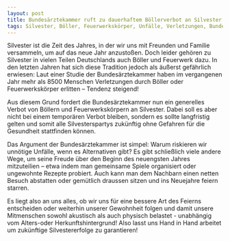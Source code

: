 ```yaml
---
layout: post
title: Bundesärztekammer ruft zu dauerhaftem Böllerverbot an Silvester auf
tags: Silvester, Böller, Feuerwerkskörper, Unfälle, Verletzungen, Bundesärztekammer, Alternativen
---
```




Silvester ist die Zeit des Jahres, in der wir uns mit Freunden und Familie versammeln, um auf das neue Jahr anzustoßen. Doch leider gehören zu Silvester in vielen Teilen Deutschlands auch Böller und Feuerwerk dazu. In den letzten Jahren hat sich diese Tradition jedoch als äußerst gefährlich erwiesen: Laut einer Studie der Bundesärztekammer haben im vergangenen Jahr mehr als 8500 Menschen Verletzungen durch Böller oder Feuerwerkskörper erlitten – Tendenz steigend!

Aus diesem Grund fordert die Bundesärztekammer nun ein generelles Verbot von Böllern und Feuerwerkskörpern an Silvester. Dabei soll es aber nicht bei einem temporären Verbot bleiben, sondern es sollte langfristig gelten und somit alle Silvesterspartys zukünftig ohne Gefahren für die Gesundheit stattfinden können.

Das Argument der Bundesärztekammer ist simpel: Warum riskieren wir unnötige Unfälle, wenn es Alternativen gibt? Es gibt schließlich viele andere Wege, um seine Freude über den Beginn des neuengsten Jahres mitzuteilien – etwa indem man gemeinsame Spiele organisiert oder ungewohnte Rezepte probiert. Auch kann man dem Nachbarn einen netten Besuch abstatten oder gemütlich draussen sitzen und ins Neuejahre feiern starren.

Es liegt also an uns alles, ob wir uns für eine bessere Art des Feierns entscheiden oder weiterhin unserer Gewohnheit folgen und damit unsere Mitmenschen sowohl akustisch als auch physisch belastet - unabhängig vom Alters-oder Herkunftshintergrund! Also lasst uns Hand in Hand arbeitet um zukünftige Silvestererfolge zu garantieren!
